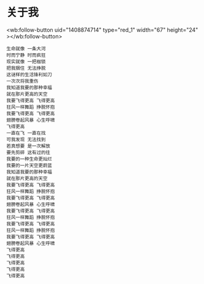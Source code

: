 # 关于我
 <wb:follow-button uid="1408874714" type="red_1" width="67" height="24" ></wb:follow-button>

```
生命就像 一条大河
时而宁静 时而疯狂
现实就像 一把枷锁
把我捆住 无法挣脱
这谜样的生活锋利如刀
一次次将我重伤
我知道我要的那种幸福
就在那片更高的天空
我要飞得更高 飞得更高
狂风一样舞蹈 挣脱怀抱
我要飞得更高 飞得更高
翅膀卷起风暴 心生呼啸
飞得更高
一直在飞 一直在找
可我发现 无法找到
若真想要 是一次解放
要先剪碎 这有过的往
我要的一种生命更灿烂
我要的一片天空更蔚蓝
我知道我要的那种幸福
就在那片更高的天空
我要飞得更高 飞得更高
狂风一样舞蹈 挣脱怀抱
我要飞得更高 飞得更高
翅膀卷起风暴 心生呼啸
我要飞得更高 飞得更高
狂风一样舞蹈 挣脱怀抱
我要飞得更高 飞得更高
狂风一样舞蹈 挣脱怀抱
我要飞得更高 飞得更高
翅膀卷起风暴 心生呼啸
飞得更高
飞得更高
飞得更高
飞得更高
飞得更高
```


